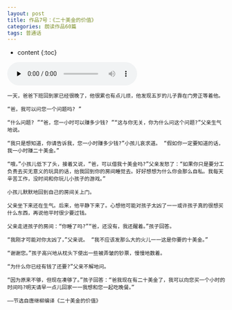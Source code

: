 ```yaml
---
layout: post
title: 作品7号：《二十美金的价值》
categories: 朗读作品60篇
tags: 普通话
---
```


* content
{:toc}



<audio id="audio" controls="" preload="none">
<source id="m4a" src="https://www.conceptenglish.cn/x/PTH60/07二十美金的价值.m4a">
</audio>



```
一天，爸爸下班回到家已经很晚了，他很累也有点儿烦，他发现五岁的儿子靠在门旁正等着他。

“爸，我可以问您一个问题吗? ”

“什么问题? ”“爸，您一小时可以赚多少钱? ”“这与你无关，你为什么问这个问题?”父亲生气地说。

“我只是想知道，你请告诉我，您一小时赚多少钱?”小孩儿哀求道。 “假如你一定要知道的话，我一小时赚二十美金。”

“哦，”小孩儿低下了头，接着又说，“爸，可以借我十美金吗?”父亲发怒了：“如果你只是要分工负责去买无意义的玩具的话，绐我回到你的房间睡觉去。好好想想为什么你会那么自私。我每天辛苦工作，没时间和你玩儿小孩子的游戏。”

小孩儿默默地回到自己的房间关上门。

父亲坐下来还在生气。后来，他平静下来了。心想他可能对孩子太凶了一一或许孩子真的很想买什么东西，再说他平时很少要过钱。

父亲走进孩子的房间：“你睡了吗?”“爸，还没有，我还醒着。”孩子回答。

“我刚才可能对你太凶了，”父亲说。 “我不应该发那么大的火儿一一这是你要的十美金。”

“谢谢您。”孩子高兴地从枕头下使出一些被弄皱的钞票，慢慢地数着。

“为什么你已经有钱了还要?”父亲不解地问。

“因为原来不够，但现在凑够了。”孩子回答：“爸我现在有二十美金了，我可以向您买一个小时的时间吗?明天请早一点儿回家一一我想和您一起吃晚餐。”

——节选自唐继柳编译《二十美金的价值》

```
